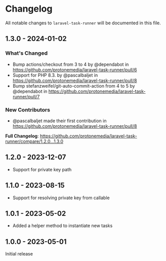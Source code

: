 # Changelog

All notable changes to `laravel-task-runner` will be documented in this file.

## 1.3.0 - 2024-01-02

### What's Changed

* Bump actions/checkout from 3 to 4 by @dependabot in https://github.com/protonemedia/laravel-task-runner/pull/6
* Support for PHP 8.3. by @pascalbaljet in https://github.com/protonemedia/laravel-task-runner/pull/8
* Bump stefanzweifel/git-auto-commit-action from 4 to 5 by @dependabot in https://github.com/protonemedia/laravel-task-runner/pull/7

### New Contributors

* @pascalbaljet made their first contribution in https://github.com/protonemedia/laravel-task-runner/pull/8

**Full Changelog**: https://github.com/protonemedia/laravel-task-runner/compare/1.2.0...1.3.0

## 1.2.0 - 2023-12-07

* Support for private key path

## 1.1.0 - 2023-08-15

- Support for resolving private key from callable

## 1.0.1 - 2023-05-02

- Added a helper method to instantiate new tasks

## 1.0.0 - 2023-05-01

Initial release
